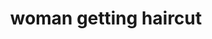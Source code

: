 ---
layout: smileys&emotion
title: woman getting haircut
emoji: woman_getting_haircut
permalink: 💇‍♀️.html
image: assets/img/3moji/woman_getting_haircut.png
---